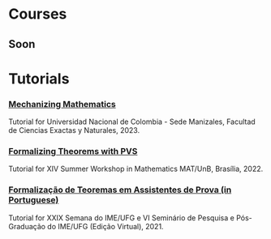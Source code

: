 
# Courses
## Soon

# Tutorials

### [Mechanizing Mathematics](Tutorials/UNAL_Manizales_2023)
 Tutorial for Universidad Nacional de Colombia - Sede Manizales, Facultad de Ciencias Exactas y Naturales, 2023.

### [Formalizing Theorems with PVS](Tutorials/Workshop_UnB_2022)
 Tutorial for XIV Summer Workshop in Mathematics MAT/UnB, Brasília, 2022.

### [Formalização de Teoremas em Assistentes de Prova (in Portuguese)](Tutorials/Semana_IME_UFG_2021)
 Tutorial for XXIX Semana do IME/UFG e VI Seminário de Pesquisa e Pós-Graduação do IME/UFG (Edição Virtual), 2021. 
 

